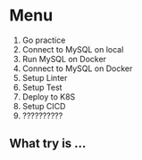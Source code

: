 # Menu

1. Go practice
2. Connect to MySQL on local
3. Run MySQL on Docker
4. Connect to MySQL on Docker
5. Setup Linter
6. Setup Test
7. Deploy to K8S
8. Setup CICD
9. ??????????
## What try is ...


